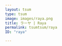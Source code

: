 ```yaml
---
layout: tsum
type: tsum
image: images/raya.png
title: ラーヤ | Raya
permalink: tsumtsum/raya
ID: "raya"

---
```


